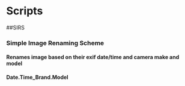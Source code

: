 # Scripts

##SIRS
### Simple Image Renaming Scheme
#### Renames image based on their exif date/time and camera make and model
#### Date.Time_Brand.Model
